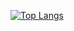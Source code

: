[![Top Langs](https://github-readme-stats.vercel.app/api/top-langs/?username=i1lness&theme=cobalt&langs_count=10)](https://github.com/i1lness/github-readme-stats)

